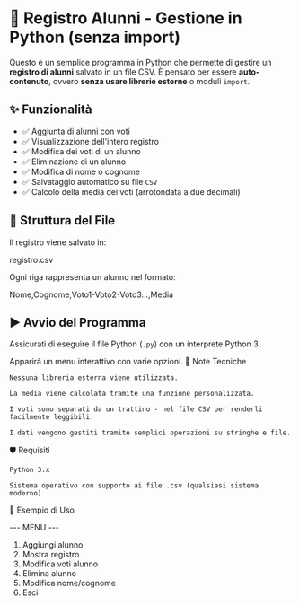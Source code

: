 # 📘 Registro Alunni - Gestione in Python (senza import)

Questo è un semplice programma in Python che permette di gestire un **registro di alunni** salvato in un file CSV. È pensato per essere **auto-contenuto**, ovvero **senza usare librerie esterne** o moduli `import`.

## ✨ Funzionalità

- ✅ Aggiunta di alunni con voti
- ✅ Visualizzazione dell'intero registro
- ✅ Modifica dei voti di un alunno
- ✅ Eliminazione di un alunno
- ✅ Modifica di nome o cognome
- ✅ Salvataggio automatico su file `CSV`
- ✅ Calcolo della media dei voti (arrotondata a due decimali)

## 📂 Struttura del File

Il registro viene salvato in:

registro.csv


Ogni riga rappresenta un alunno nel formato:

Nome,Cognome,Voto1-Voto2-Voto3...,Media


## ▶️ Avvio del Programma

Assicurati di eseguire il file Python (`.py`) con un interprete Python 3.


Apparirà un menu interattivo con varie opzioni.
🧠 Note Tecniche

    Nessuna libreria esterna viene utilizzata.

    La media viene calcolata tramite una funzione personalizzata.

    I voti sono separati da un trattino - nel file CSV per renderli facilmente leggibili.

    I dati vengono gestiti tramite semplici operazioni su stringhe e file.

🛡️ Requisiti

    Python 3.x

    Sistema operativo con supporto ai file .csv (qualsiasi sistema moderno)

📌 Esempio di Uso

--- MENU ---
1. Aggiungi alunno
2. Mostra registro
3. Modifica voti alunno
4. Elimina alunno
5. Modifica nome/cognome
6. Esci


